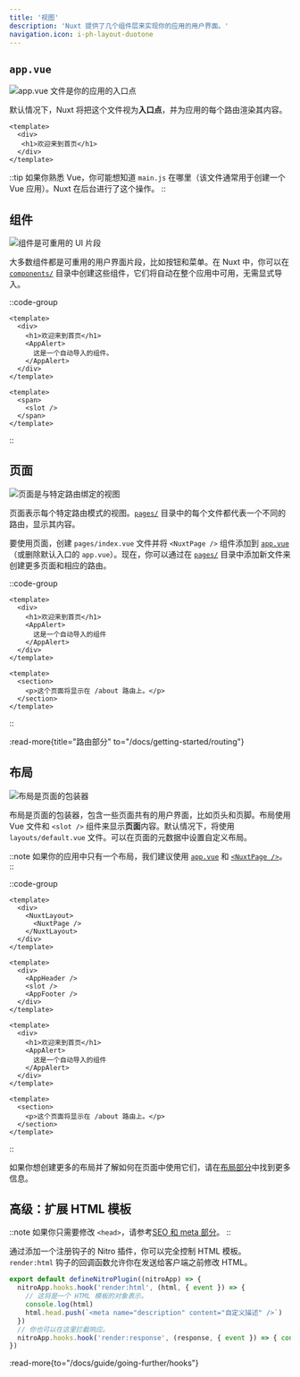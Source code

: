 ```yaml
---
title: '视图'
description: 'Nuxt 提供了几个组件层来实现你的应用的用户界面。'
navigation.icon: i-ph-layout-duotone
---
```


## `app.vue`

![app.vue 文件是你的应用的入口点](/assets/docs/getting-started/views/app.svg)

默认情况下，Nuxt 将把这个文件视为**入口点**，并为应用的每个路由渲染其内容。

```vue [app.vue]
<template>
  <div>
   <h1>欢迎来到首页</h1>
  </div>
</template>
```

::tip
如果你熟悉 Vue，你可能想知道 `main.js` 在哪里（该文件通常用于创建一个 Vue 应用）。Nuxt 在后台进行了这个操作。
::

## 组件

![组件是可重用的 UI 片段](/assets/docs/getting-started/views/components.svg)

大多数组件都是可重用的用户界面片段，比如按钮和菜单。在 Nuxt 中，你可以在 [`components/`](/docs/guide/directory-structure/components) 目录中创建这些组件，它们将自动在整个应用中可用，无需显式导入。

::code-group

```vue [app.vue]
<template>
  <div>
    <h1>欢迎来到首页</h1>
    <AppAlert>
      这是一个自动导入的组件。
    </AppAlert>
  </div>
</template>
```

```vue [components/AppAlert.vue]
<template>
  <span>
    <slot />
  </span>
</template>
```

::

## 页面

![页面是与特定路由绑定的视图](/assets/docs/getting-started/views/pages.svg)

页面表示每个特定路由模式的视图。[`pages/`](/docs/guide/directory-structure/pages) 目录中的每个文件都代表一个不同的路由，显示其内容。

要使用页面，创建 `pages/index.vue` 文件并将 `<NuxtPage />` 组件添加到 [`app.vue`](/docs/guide/directory-structure/app)（或删除默认入口的 `app.vue`）。现在，你可以通过在 [`pages/`](/docs/guide/directory-structure/pages) 目录中添加新文件来创建更多页面和相应的路由。

::code-group

```vue [pages/index.vue]
<template>
  <div>
    <h1>欢迎来到首页</h1>
    <AppAlert>
      这是一个自动导入的组件
    </AppAlert>
  </div>
</template>
```

```vue [pages/about.vue]
<template>
  <section>
    <p>这个页面将显示在 /about 路由上。</p>
  </section>
</template>
```

::

:read-more{title="路由部分" to="/docs/getting-started/routing"}

## 布局

![布局是页面的包装器](/assets/docs/getting-started/views/layouts.svg)

布局是页面的包装器，包含一些页面共有的用户界面，比如页头和页脚。布局使用 Vue 文件和 `<slot />` 组件来显示**页面**内容。默认情况下，将使用 `layouts/default.vue` 文件。可以在页面的元数据中设置自定义布局。

::note
如果你的应用中只有一个布局，我们建议使用 [`app.vue`](/docs/guide/directory-structure/app) 和 [`<NuxtPage />`](/docs/api/components/nuxt-page)。
::

::code-group

```vue [app.vue]
<template>
  <div>
    <NuxtLayout>
      <NuxtPage />
    </NuxtLayout>
  </div>
</template>
```

```vue [layouts/default.vue]
<template>
  <div>
    <AppHeader />
    <slot />
    <AppFooter />
  </div>
</template>
```

```vue [pages/index.vue]
<template>
  <div>
    <h1>欢迎来到首页</h1>
    <AppAlert>
      这是一个自动导入的组件
    </AppAlert>
  </div>
</template>
```

```vue [pages/about.vue]
<template>
  <section>
    <p>这个页面将显示在 /about 路由上。</p>
  </section>
</template>
```

::

如果你想创建更多的布局并了解如何在页面中使用它们，请在[布局部分](/docs/guide/directory-structure/layouts)中找到更多信息。

## 高级：扩展 HTML 模板

::note
如果你只需要修改 `<head>`，请参考[SEO 和 meta 部分](/docs/getting-started/seo-meta)。
::

通过添加一个注册钩子的 Nitro 插件，你可以完全控制 HTML 模板。
`render:html` 钩子的回调函数允许你在发送给客户端之前修改 HTML。

```ts twoslash [server/plugins/extend-html.ts]
export default defineNitroPlugin((nitroApp) => {
  nitroApp.hooks.hook('render:html', (html, { event }) => {
    // 这将是一个 HTML 模板的对象表示。
    console.log(html)
    html.head.push(`<meta name="description" content="自定义描述" />`)
  })
  // 你也可以在这里拦截响应。
  nitroApp.hooks.hook('render:response', (response, { event }) => { console.log(response) })
})
```

:read-more{to="/docs/guide/going-further/hooks"}